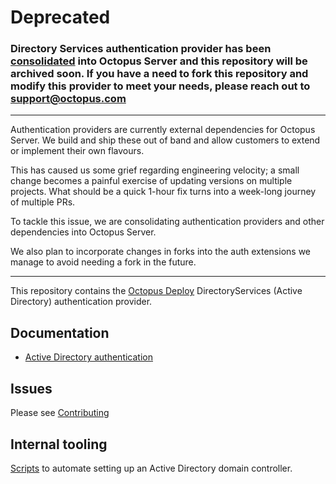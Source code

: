 # Deprecated

### Directory Services authentication provider has been [consolidated](https://github.com/OctopusDeploy/Issues/issues/7757) into Octopus Server and this repository will be archived soon. If you have a need to fork this repository and modify this provider to meet your needs, please reach out to support@octopus.com
---

Authentication providers are currently external dependencies for Octopus Server. We build and ship these out of band and allow customers to extend or implement their own flavours.

This has caused us some grief regarding engineering velocity; a small change becomes a painful exercise of updating versions on multiple projects. What should be a quick 1-hour fix turns into a week-long journey of multiple PRs.

To tackle this issue, we are consolidating authentication providers and other dependencies into Octopus Server.

We also plan to incorporate changes in forks into the auth extensions we manage to avoid needing a fork in the future.

----
This repository contains the [Octopus Deploy][1] DirectoryServices (Active Directory) authentication provider.

## Documentation
- [Active Directory authentication][2]

## Issues
Please see [Contributing](CONTRIBUTING.md)

## Internal tooling
[Scripts][3] to automate setting up an Active Directory domain controller.

[1]: https://octopus.com
[2]: http://g.octopushq.com/AuthAD
[3]: https://github.com/OctopusDeploy/SupportTools/tree/master/ActiveDirectoryDomainSetup

